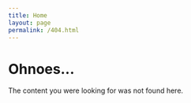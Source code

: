 ```yaml
---
title: Home
layout: page
permalink: /404.html
---
```


# Ohnoes...

The content you were looking for was not found here.
